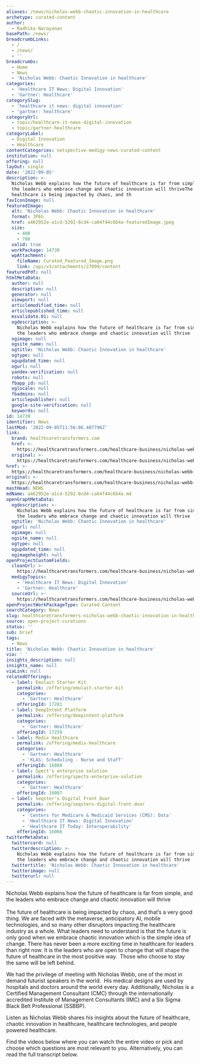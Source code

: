 ```yaml
---
aliases: /news/nicholas-webb-chaotic-innovation-in-healthcare
archetype: curated-content
author:
  - Radhika Narayanan
basePath: /news/
breadcrumbLinks:
  - /
  - /news/
  - ''
breadcrumbs:
  - Home
  - News
  - 'Nicholas Webb: Chaotic Innovation in healthcare'
categories:
  - 'Healthcare IT News: Digital Innovation'
  - 'Gartner: Healthcare'
categorySlug:
  - 'healthcare it news: digital innovation'
  - 'gartner: healthcare'
categoryUrl:
  - topic/healthcare-it-news-digital-innovation
  - topic/gartner-healthcare
categoryLabel:
  - Digital Innovation
  - Healthcare
contentCategories: netspective-medigy-news-curated-content
institution: null
offering: null
layOut: single
date: '2022-09-05'
description: >-
  Nicholas Webb explains how the future of healthcare is far from simple, and
  the leaders who embrace change and chaotic innovation will thriveThe future of
  healthcare is being impacted by chaos, and th
favIconImage: null
featuredImage:
  alt: 'Nicholas Webb: Chaotic Innovation in healthcare'
  format: JPEG
  href: a462952e-a1cd-5292-8cd4-ca64f44c6b4a-featuredImage.jpeg
  size:
    - 400
    - 780
  valid: true
  workPackage: 14739
  wpAttachment:
    fileName: Curated_Featured_Image.png
    link: /api/v3/attachments/27099/content
featuredPdf: null
htmlMetaData:
  author: null
  description: null
  generator: null
  viewport: null
  articlemodified_time: null
  articlepublished_time: null
  msvalidate.01: null
  ogdescription: >-
    Nicholas Webb explains how the future of healthcare is far from simple, and
    the leaders who embrace change and chaotic innovation will thrive
  ogimage: null
  ogsite_name: null
  ogtitle: 'Nicholas Webb: Chaotic Innovation in healthcare'
  ogtype: null
  ogupdated_time: null
  ogurl: null
  yandex-verification: null
  robots: null
  fbapp_id: null
  oglocale: null
  fbadmins: null
  articlepublisher: null
  google-site-verification: null
  keywords: null
id: 14739
identifier: News
lastMod: '2022-09-05T11:56:06.407796Z'
link:
  brand: healthcaretransformers.com
  href: >-
    https://healthcaretransformers.com/healthcare-business/nicholas-webb-chaotic-innovation-in-healthcare/
  original: >-
    https://healthcaretransformers.com/healthcare-business/nicholas-webb-chaotic-innovation-in-healthcare/
href: >-
  https://healthcaretransformers.com/healthcare-business/nicholas-webb-chaotic-innovation-in-healthcare/
original: >-
  https://healthcaretransformers.com/healthcare-business/nicholas-webb-chaotic-innovation-in-healthcare/
mastHead: NEWS
mdName: a462952e-a1cd-5292-8cd4-ca64f44c6b4a.md
openGraphMetaData:
  ogdescription: >-
    Nicholas Webb explains how the future of healthcare is far from simple, and
    the leaders who embrace change and chaotic innovation will thrive
  ogtitle: 'Nicholas Webb: Chaotic Innovation in healthcare'
  ogurl: null
  ogimage: null
  ogsite_name: null
  ogtype: null
  ogupdated_time: null
  ogimageheight: null
openProjectCustomFields:
  cleanUrl: >-
    https://healthcaretransformers.com/healthcare-business/nicholas-webb-chaotic-innovation-in-healthcare/
  medigyTopics:
    - 'Healthcare IT News: Digital Innovation'
    - 'Gartner: Healthcare'
  sourceUrl: >-
    https://healthcaretransformers.com/healthcare-business/nicholas-webb-chaotic-innovation-in-healthcare/
openProjectWorkPackageType: Curated Content
searchCategory: News
slug: healthcaretransformers-nicholas-webb-chaotic-innovation-in-healthcare
source: open-project-curations
status: ''
sub: brief
tags:
  - News
title: 'Nicholas Webb: Chaotic Innovation in healthcare'
via: ' '
insights_description: null
insights_name: null
viaLink: null
relatedOfferings:
  - label: Emulait Starter Kit
    permalink: /offering/emulait-starter-kit
    categories:
      - 'Gartner: Healthcare'
    offeringId: 17281
  - label: DeepIntent Platform
    permalink: /offering/deepintent-platform
    categories:
      - 'Gartner: Healthcare'
    offeringId: 17259
  - label: Medix Healthcare
    permalink: /offering/medix-healthcare
    categories:
      - 'Gartner: Healthcare'
      - 'KLAS: Scheduling - Nurse and Staff'
    offeringId: 16888
  - label: Spect's enterprise solution
    permalink: /offering/spects-enterprise-solution
    categories:
      - 'Gartner: Healthcare'
    offeringId: 16087
  - label: Seqster's Digital Front Door
    permalink: /offering/seqsters-digital-front-door
    categories:
      - 'Centers for Medicare & Medicaid Services (CMS): Data'
      - 'Healthcare IT News: Digital Innovation'
      - 'Healthcare IT Today: Interoperability'
    offeringId: 16066
twitterMetaData:
  twittercard: null
  twitterdescription: >-
    Nicholas Webb explains how the future of healthcare is far from simple, and
    the leaders who embrace change and chaotic innovation will thrive
  twittertitle: 'Nicholas Webb: Chaotic Innovation in healthcare'
  twitterimage: null
  twitterurl: null
---
```

<p>Nicholas Webb explains how the future of healthcare is far from simple, and the leaders who embrace change and chaotic innovation will thrive<br><br>The future of healthcare is being impacted by chaos, and that’s a very good thing. We are faced with the metaverse, anticipatory AI, mobile technologies, and so many other disruptors impacting the healthcare industry as a whole. What leaders need to understand is that the future is only good when we embrace chaotic innovation which is the simple idea of change. There has never been a more exciting time in healthcare for leaders than right now. It is the leaders who are open to change that will shape the future of healthcare in the most positive way.&nbsp; Those who choose to stay the same will be left behind.&nbsp;</p><p>We had the privilege of meeting with Nicholas Webb, one of the most&nbsp;in demand&nbsp;futurist speakers in the world.&nbsp; His&nbsp;medical designs&nbsp;are used by hospitals and doctors&nbsp;around the world&nbsp;every day. Additionally, Nicholas is a Certified Management Consultant&nbsp;(CMC) through the internationally accredited Institute of Management Consultants (IMC) and a Six Sigma Black Belt Professional (SSBBP).</p><p>Listen as Nicholas Webb shares his insights about the future of healthcare, chaotic innovation in healthcare, healthcare technologies, and people powered healthcare.</p><p>Find the videos below where you can watch the entire video or pick and choose which questions are most relevant to you.&nbsp;Alternatively, you can read the full transcript below.</p>